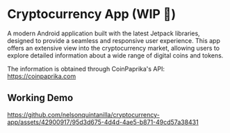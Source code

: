 # Cryptocurrency App (WIP 🚧)
A modern Android application built with the latest Jetpack libraries, designed to provide a seamless and responsive user experience. This app offers an extensive view into the cryptocurrency market, allowing users to explore detailed information about a wide range of digital coins and tokens.

The information is obtained through CoinPaprika's API: https://coinpaprika.com

## Working Demo

https://github.com/nelsonquintanilla/cryptocurrency-app/assets/42900917/95d3d675-4d4d-4ae5-b871-49cd57a38431

